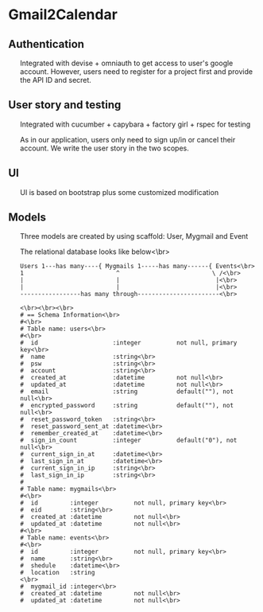 <h1>Gmail2Calendar</h1> 
<h2>Authentication</h2>
<ul>Integrated with devise + omniauth to get access to user's google account. However, users need to register for a project first and provide the API ID and secret.</ul>
<h2>User story and testing</h2>
<ul>Integrated with cucumber + capybara + factory girl + rspec for testing</ul>
<ul> As in our application, users only need to sign up/in or cancel their account. We write the user story in the two scopes.</ul>
<h2>UI</h2>
<ul>UI is based on bootstrap plus some customized modification</ul>
<h2>Models</h2>
<ul>Three models are created by using scaffold: User, Mygmail and Event</ul>
<ul>
	The relational database looks like below<\br>
	
	
	Users 1---has many----{ Mygmails 1-----has many------{ Events<\br>
	1                          ^                          \ /<\br>
	|                          |                           |<\br>
	|                          |                           |<\br>
  	-----------------has many through-----------------------<\br>
	
	<\br><\br><\br>
	# == Schema Information<\br>
	#<\br>
	# Table name: users<\br>
	#<\br>
	#  id                     :integer          not null, primary key<\br>
	#  name                   :string<\br>
	#  psw                    :string<\br>
	#  account                :string<\br>
	#  created_at             :datetime         not null<\br>
	#  updated_at             :datetime         not null<\br>
	#  email                  :string           default(""), not null<\br>
	#  encrypted_password     :string           default(""), not null<\br>
	#  reset_password_token   :string<\br>
	#  reset_password_sent_at :datetime<\br>
	#  remember_created_at    :datetime<\br>
	#  sign_in_count          :integer          default("0"), not null<\br>
	#  current_sign_in_at     :datetime<\br>
	#  last_sign_in_at        :datetime<\br>
	#  current_sign_in_ip     :string<\br>
	#  last_sign_in_ip        :string<\br>
	#
	# Table name: mygmails<\br>
	#<\br>
	#  id         :integer          not null, primary key<\br>
	#  eid        :string<\br>
	#  created_at :datetime         not null<\br>
	#  updated_at :datetime         not null<\br>
	#<\br>
	# Table name: events<\br>
	#<\br>
	#  id         :integer          not null, primary key<\br>
	#  name       :string<\br>
	#  shedule    :datetime<\br>
	#  location   :string                                                              <\br>
	#  mygmail_id :integer<\br>
	#  created_at :datetime         not null<\br>
	#  updated_at :datetime         not null<\br>
</ul>

